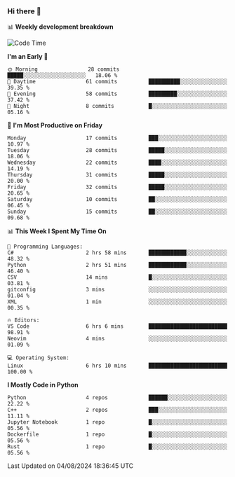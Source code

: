 ### Hi there 👋

📊 **Weekly development breakdown**
<!--START_SECTION:waka-->
![Code Time](http://img.shields.io/badge/Code%20Time-196%20hrs%2051%20mins-blue)

**I'm an Early 🐤** 

```text
🌞 Morning                28 commits          █████░░░░░░░░░░░░░░░░░░░░   18.06 % 
🌆 Daytime                61 commits          ██████████░░░░░░░░░░░░░░░   39.35 % 
🌃 Evening                58 commits          █████████░░░░░░░░░░░░░░░░   37.42 % 
🌙 Night                  8 commits           █░░░░░░░░░░░░░░░░░░░░░░░░   05.16 % 
```
📅 **I'm Most Productive on Friday** 

```text
Monday                   17 commits          ███░░░░░░░░░░░░░░░░░░░░░░   10.97 % 
Tuesday                  28 commits          █████░░░░░░░░░░░░░░░░░░░░   18.06 % 
Wednesday                22 commits          ████░░░░░░░░░░░░░░░░░░░░░   14.19 % 
Thursday                 31 commits          █████░░░░░░░░░░░░░░░░░░░░   20.00 % 
Friday                   32 commits          █████░░░░░░░░░░░░░░░░░░░░   20.65 % 
Saturday                 10 commits          ██░░░░░░░░░░░░░░░░░░░░░░░   06.45 % 
Sunday                   15 commits          ██░░░░░░░░░░░░░░░░░░░░░░░   09.68 % 
```


📊 **This Week I Spent My Time On** 

```text
💬 Programming Languages: 
C#                       2 hrs 58 mins       ████████████░░░░░░░░░░░░░   48.32 % 
Python                   2 hrs 51 mins       ████████████░░░░░░░░░░░░░   46.40 % 
CSV                      14 mins             █░░░░░░░░░░░░░░░░░░░░░░░░   03.81 % 
gitconfig                3 mins              ░░░░░░░░░░░░░░░░░░░░░░░░░   01.04 % 
XML                      1 min               ░░░░░░░░░░░░░░░░░░░░░░░░░   00.35 % 

🔥 Editors: 
VS Code                  6 hrs 6 mins        █████████████████████████   98.91 % 
Neovim                   4 mins              ░░░░░░░░░░░░░░░░░░░░░░░░░   01.09 % 

💻 Operating System: 
Linux                    6 hrs 10 mins       █████████████████████████   100.00 % 
```

**I Mostly Code in Python** 

```text
Python                   4 repos             ██████░░░░░░░░░░░░░░░░░░░   22.22 % 
C++                      2 repos             ███░░░░░░░░░░░░░░░░░░░░░░   11.11 % 
Jupyter Notebook         1 repo              █░░░░░░░░░░░░░░░░░░░░░░░░   05.56 % 
Dockerfile               1 repo              █░░░░░░░░░░░░░░░░░░░░░░░░   05.56 % 
Rust                     1 repo              █░░░░░░░░░░░░░░░░░░░░░░░░   05.56 % 
```




 Last Updated on 04/08/2024 18:36:45 UTC
<!--END_SECTION:waka-->
<!--
**R-enanVieira/R-enanVieira** is a ✨ _special_ ✨ repository because its `README.md` (this file) appears on your GitHub profile.

Here are some ideas to get you started:

- 🔭 I’m currently working on ...
- 🌱 I’m currently learning ...
- 👯 I’m looking to collaborate on ...
- 🤔 I’m looking for help with ...
- 💬 Ask me about ...
- 📫 How to reach me: ...
- 😄 Pronouns: ...
- ⚡ Fun fact: ...
-->
